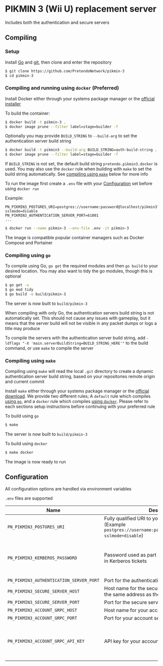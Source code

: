 # PIKMIN 3 (Wii U) replacement server
Includes both the authentication and secure servers

## Compiling

### Setup
Install [Go](https://go.dev/doc/install) and [git](https://git-scm.com/downloads), then clone and enter the repository

```bash
$ git clone https://github.com/PretendoNetwork/pikmin-3
$ cd pikmin-3
```

### Compiling and running using `docker` (Preferred)
Install Docker either through your systems package manager or the [official installer](https://docs.docker.com/get-docker/)

To build the container:

```bash
$ docker build -t pikmin-3 .
$ docker image prune --filter label=stage=builder -f
```
Optionally you may provide `BUILD_STRING` to `--build-arg` to set the authentication server build string

```bash
$ docker build -t pikmin3 --build-arg BUILD_STRING=auth-build-string .
$ docker image prune --filter label=stage=builder -f
```
If `BUILD_STRING` is not set, the default build string `pretendo.pikmin3.docker` is used. You may also use the `docker` rule when building with `make` to set the build string automatically. See [compiling using `make`](#compiling-using-make) below for more info

To run the image first create a `.env` file with your [Configuration](#configuration) set before using `docker run`

Example:
```
PN_PIKMIN3_POSTGRES_URI=postgres://username:password@localhost/pikmin3?sslmode=disable
PN_PIKMIN3_AUTHENTICATION_SERVER_PORT=61001
...
```

```bash
$ docker run --name pikmin-3 --env-file .env -it pikmin-3
```

The image is compatible popular container managers such as Docker Compose and Portainer

### Compiling using `go`
To compile using Go, `go get` the required modules and then `go build` to your desired location. You may also want to tidy the go modules, though this is optional

```bash
$ go get -u
$ go mod tidy
$ go build -o build/pikmin-3
```

The server is now built to `build/pikmin-3`

When compiling with only Go, the authentication servers build string is not automatically set. This should not cause any issues with gameplay, but it means that the server build will not be visible in any packet dumps or logs a title may produce

To compile the servers with the authentication server build string, add `-ldflags "-X 'main.serverBuildString=BUILD_STRING_HERE'"` to the build command, or use `make` to compile the server

### Compiling using `make`
Compiling using `make` will read the local `.git` directory to create a dynamic authentication server build string, based on your repositories remote origin and current commit

Install `make` either through your systems package manager or the [official download](https://www.gnu.org/software/make/). We provide two different rules; A `default` rule which compiles [using `go`](#compiling-using-go), and a `docker` rule which compiles [using `docker`](#compiling-and-running-using-docker-preferred). Please refer to each sections setup instructions before continuing with your preferred rule

To build using `go`

```bash
$ make
```

The server is now built to `build/pikmin-3`

To build using `docker`

```bash
$ make docker
```

The image is now ready to run

## Configuration
All configuration options are handled via environment variables

`.env` files are supported

| Name                                    | Description                                                                                                            | Required                                      |
|-----------------------------------------|------------------------------------------------------------------------------------------------------------------------|-----------------------------------------------|
| `PN_PIKMIN3_POSTGRES_URI`               | Fully qualified URI to your Postgres server (Example `postgres://username:password@localhost/pikmin3?sslmode=disable`) | Yes                                           |
| `PN_PIKMIN3_KERBEROS_PASSWORD`          | Password used as part of the internal server data in Kerberos tickets                                                  | No (Default password `password` will be used) |
| `PN_PIKMIN3_AUTHENTICATION_SERVER_PORT` | Port for the authentication server                                                                                     | Yes                                           |
| `PN_PIKMIN3_SECURE_SERVER_HOST`         | Host name for the secure server (should point to the same address as the authentication server)                        | Yes                                           |
| `PN_PIKMIN3_SECURE_SERVER_PORT`         | Port for the secure server                                                                                             | Yes                                           |
| `PN_PIKMIN3_ACCOUNT_GRPC_HOST`          | Host name for your account server gRPC service                                                                         | Yes                                           |
| `PN_PIKMIN3_ACCOUNT_GRPC_PORT`          | Port for your account server gRPC service                                                                              | Yes                                           |
| `PN_PIKMIN3_ACCOUNT_GRPC_API_KEY`       | API key for your account server gRPC service                                                                           | No (Assumed to be an open gRPC API)           |